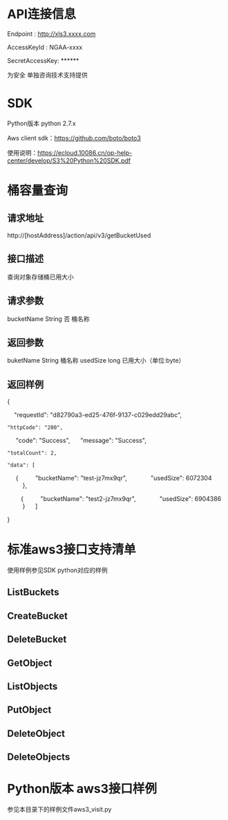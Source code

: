 # API连接信息

Endpoint :  http://xls3.xxxx.com

AccessKeyId :  NGAA-xxxx

SecretAccessKey:  ******  

为安全 单独咨询技术支持提供

# SDK

Python版本 python 2.7.x

Aws client sdk：https://github.com/boto/boto3

使用说明：https://ecloud.10086.cn/op-help-center/develop/S3%20Python%20SDK.pdf

# 桶容量查询

## 请求地址

http://[hostAddress]/action/api/v3/getBucketUsed
## 接口描述

查询对象存储桶已用大小
## 请求参数

bucketName	String	否	桶名称
## 返回参数

buketName	String	桶名称
usedSize	long	已用大小（单位:byte）
## 返回样例

{

    "requestId": "d82790a3-ed25-476f-9137-c029edd29abc",

    "httpCode": "200",
    
    "code": "Success",
    
    "message": "Success",
    
    "totalCount": 2,
    
    "data": [
    
        {
        
            "bucketName": "test-jz7mx9qr",
            
            "usedSize": 6072304
        
        },
        
        {
        
             "bucketName": "test2-jz7mx9qr",
            
            "usedSize": 6904386
        
        }
    
    ]

}

# 标准aws3接口支持清单

使用样例参见SDK python对应的样例
## ListBuckets
## CreateBucket
## DeleteBucket
## GetObject
## ListObjects
## PutObject
## DeleteObject
## DeleteObjects

# Python版本 aws3接口样例

参见本目录下的样例文件aws3_visit.py


